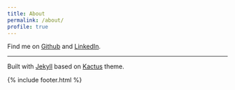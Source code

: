 ```yaml
---
title: About
permalink: /about/
profile: true
---
```


Find me on [Github](https://github.com/theckang) and [LinkedIn](https://www.linkedin.com/in/theckang).

***

Built with [Jekyll](http://jekyllrb.com/) based on [Kactus](https://github.com/nickbalestra/kactus) theme.

{% include footer.html %}